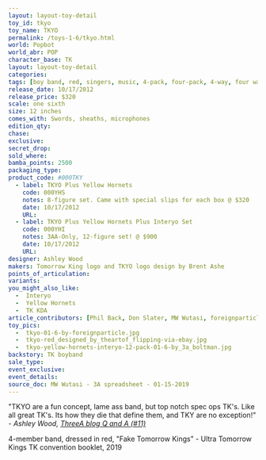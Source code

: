 ```yaml
---
layout: layout-toy-detail 
toy_id: tkyo
toy_name: TKYO
permalink: /toys-1-6/tkyo.html
world: Popbot
world_abr: POP
character_base: TK
layout: layout-toy-detail
categories: 
tags: [boy band, red, singers, music, 4-pack, four-pack, 4-way, four way, yellow, red, grey, music, singers, boy band, multipack, set, twelve, 12-pack]
release_date: 10/17/2012
release_price: $320 
scale: one sixth
size: 12 inches
comes_with: Swords, sheaths, microphones
edition_qty: 
chase: 
exclusive: 
secret_drop: 
sold_where: 
bamba_points: 2500
packaging_type: 
product_code: #000TKY
  - label: TKYO Plus Yellow Hornets
    code: 000YHS
    notes: 8-figure set. Came with special slips for each box @ $320
    date: 10/17/2012
    URL:
  - label: TKYO Plus Yellow Hornets Plus Interyo Set
    code: 000YHI
    notes: 3AA-Only, 12-figure set! @ $900
    date: 10/17/2012
    URL:   
designer: Ashley Wood
makers: Tomorrow King logo and TKYO logo design by Brent Ashe
points_of_articulation: 
variants: 
you_might_also_like: 
  -  Interyo
  -  Yellow Hornets
  -  TK KDA
article_contributors: [Phil Back, Don Slater, MW Wutasi, foreignparticle, Brent Ashe, theartof_flipping]
toy_pics: 
  -  tkyo-01-6-by-foreignparticle.jpg
  -  tkyo-red_designed_by_theartof_flipping-via-ebay.jpg
  -  tkyo-yellow-hornets-interyo-12-pack-01-6-by_3a_boltman.jpg
backstory: TK boyband
sale_type: 
event_exclusive: 
event_details: 
source_doc: MW Wutasi - 3A spreadsheet - 01-15-2019
---
```

"TKYO are a fun concept, lame ass band, but top notch spec ops TK's. Like all great TK's. Its how they die that define them, and TKY are no exception!"
<cite>- Ashley Wood, <a href="http://worldof3alegion.forumotion.com/t287-qa-sessions-with-ashley-wood" target="_blank">ThreeA blog Q and A (#11)</a></cite>

4-member band, dressed in red, "Fake Tomorrow Kings" - Ultra Tomorrow Kings TK convention booklet, 2019
